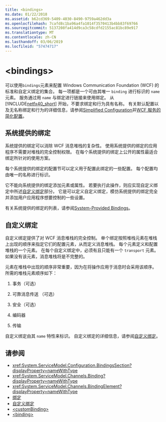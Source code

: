 ```yaml
---
title: <bindings>
ms.date: 01/22/2018
ms.assetid: b62cd369-5409-4030-8490-9759a462dd3a
ms.openlocfilehash: 7cafd8c1ba96a4fa1014f3570413b4bb83f69766
ms.sourcegitcommit: 5137208fa414d9ca3c58cdfd2155ac81bc89e917
ms.translationtype: MT
ms.contentlocale: zh-CN
ms.lasthandoff: 03/06/2019
ms.locfileid: "57474717"
---
```

# <a name="bindings"></a>\<bindings>

可以使用`bindings`元素来配置 Windows Communication Foundation (WCF) 的标准和自定义绑定的集合。 每一项都是一个可由其唯一 `binding` 进行标识的 `name` 元素。 服务通过用 `name` 与绑定进行链接来使用绑定。 从 [!INCLUDE[netfx40_short](../../../../../includes/netfx40-short-md.md)] 开始，不要求绑定和行为具有名称。 有关默认配置以及无名称绑定和行为的详细信息，请参阅[Simplified Configuration](../../../../../docs/framework/wcf/simplified-configuration.md)并[WCF 服务的简化配置](../../../../../docs/framework/wcf/samples/simplified-configuration-for-wcf-services.md)。  
  
## <a name="system-provided-bindings"></a>系统提供的绑定
 
 系统提供的绑定可以消除 WCF 消息堆栈的复杂性。 使用系统提供的绑定的应用程序不需要对堆栈的完全控制权限。 在每个系统提供的绑定上公开的属性最适合绑定所针对的使用方案。  
  
 每个系统提供的绑定的配置节可以定义用于配置此绑定的一些配置。 每个配置均由唯一的名称进行标识。  
  
 它不能向系统提供的绑定添加元素或属性。 若要执行此操作，则应实现自定义绑定中所述[自定义绑定](#custom-bindings)部分。 它是可以定义自定义绑定，模仿系统提供的绑定完全并添加用户应用程序想要控制的一些设置。  
  
 有关系统提供的绑定的列表，请参阅[System-Provided Bindings](../../../../../docs/framework/wcf/system-provided-bindings.md)。  
  
## <a name="custom-bindings"></a>自定义绑定

 自定义绑定提供了对 WCF 消息堆栈的完全控制。 单个绑定按照堆栈元素在堆栈上出现的顺序来指定它们的配置元素，从而定义消息堆栈。 每个元素定义和配置堆栈的一个元素。 在每个自定义绑定中，必须有且只能有一个 `transport` 元素。 如果没有该元素，消息堆栈将是不完整的。  
  
 元素在堆栈中出现的顺序非常重要，因为在将操作应用于消息时会采用该顺序。 所需的堆栈元素顺序如下：  
  
1.  事务（可选）  
  
2.  可靠消息传送 （可选）  
  
3.  安全（可选）  
  
4.  编码器  
  
5.  传输  
  
 自定义绑定由其 `name` 特性来标识。 自定义绑定的详细信息，请参阅[自定义绑定](../../../../../docs/framework/wcf/extending/custom-bindings.md)。  
  
## <a name="see-also"></a>请参阅

- <xref:System.ServiceModel.Configuration.BindingsSection?displayProperty=nameWithType>  
- <xref:System.ServiceModel.Channels.Binding?displayProperty=nameWithType>  
- <xref:System.ServiceModel.Channels.BindingElement?displayProperty=nameWithType>  
- [绑定](../../../../../docs/framework/wcf/bindings.md)  
- [自定义绑定](../../../../../docs/framework/wcf/extending/custom-bindings.md)  
- [\<customBinding>](../../../../../docs/framework/configure-apps/file-schema/wcf/custombinding.md)  
- [\<binding>](../../../../../docs/framework/misc/binding.md)
